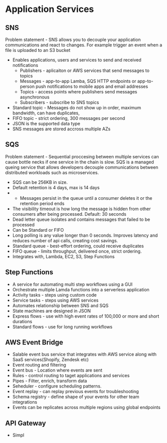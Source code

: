 # Application Services

## SNS
Problem statement - SNS allows you to decouple your application communications and react to changes. For example trigger an event when a file is uploaded to an S3 bucket

* Enables applications, users and services to send and received notifications
  * Publishers - aplicaiton or AWS services that send messages to topics
  * Messages - app-to-app Lamba, SQS HTTP endpoints or app-to-person push notifications to mobile apps and email addresses
  * Topics - access points where publishers send messages asynchronous
  * Subscribers - subscribe to SNS topics
* Standard topic - Messages do not show up in order, maximum bandwidth, can have duplicates,
* FIFO topic - strict ordering, 300 messages per second
* JSON is the supported data type
* SNS messages are stored accross multiple AZs


## SQS
Problem statement - Sequential proccesing between multiple services can cause bottle necks if one service in the chain is slow. 
SQS is a managed queing service that allows developers decouple communications between distributed workloads such as microservices.

* SQS can be 256KB in size.
* Default retention is 4 days, max is 14 days
* * Messages persist in the queue until a consumer deletes it or the retention period ends
* The visibility timeout is how long the message is hidden from other consumers after being processed. Default: 30 seconds
* Dead letter queue isolates and contains messages that failed to be processed
* Can be Standard or FIFO
* Long polling is any value longer than 0 seconds. Improves latency and reduces number of api calls, creating cost savings.
* Standard queue - best-effort ordering, could receive duplicates
* FIFO queue - limits throughput, delivered once, strict ordering.
* Integrates with, Lambda, EC2, S3, Step Functions


## Step Functions
* A service for automating multi step workflows using a GUI
* Orchestrate multiple Lamda functions into a serverless application
* Activity tasks - steps using custom code
* Service tasks - steps using AWS services
* Automates relationship between SNS and SQS
* State machines are designed in JSON
* Express flows - use with high event rates of 100,000 or more and short durations
* Standard flows - use for long running workflows

## AWS Event Bridge
* Salable event bus service that integrates with AWS service along with SaaS services(Shopify, Zendesk etc)
* Event routing and filtering
* Event bus - Location where events are sent
* Rules - control routing to taget applications and services
* Pipes - Filter, enrich, transform data
* Seheduler - configure scheduling patterns.
* Event replay - can replay previous events for troubleshooting
* Schema registry - define shape of your events for other team integrations
* Events can be replicates across multiple regions using global endpoints

## API Gateway
* Simpl
